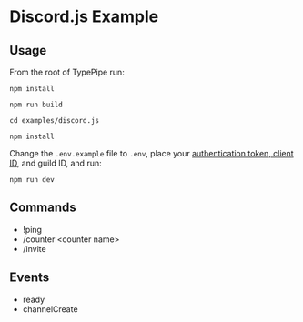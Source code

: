 # Discord.js Example

## Usage

From the root of TypePipe run:

```shell
npm install

npm run build

cd examples/discord.js

npm install
```

Change the `.env.example` file to `.env`, place your [authentication token, client ID](https://discord.com/developers/applications), and guild ID, and run:

```shell
npm run dev
```

## Commands

- !ping
- /counter \<counter name>
- /invite

## Events

- ready
- channelCreate
